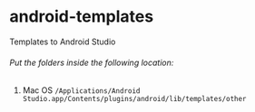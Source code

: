 # android-templates
Templates to Android Studio

###### Put the folders inside the following location:
1. Mac OS
`/Applications/Android Studio.app/Contents/plugins/android/lib/templates/other`